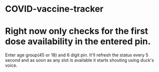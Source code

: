 # COVID-vaccine-tracker 

# Right now only checks for the first dose availability in the entered pin.

Enter age group(45 or 18) and 6 digit pin. It'll refresh the status every 5 second and as soon as any slot is available it starts shouting using duck's voice. 
